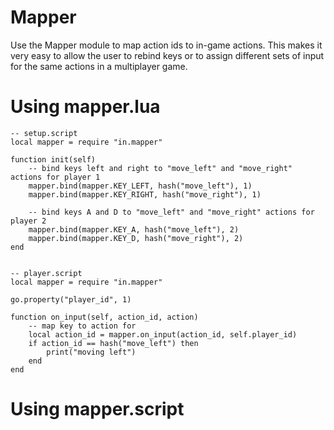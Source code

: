 # Mapper
Use the Mapper module to map action ids to in-game actions. This makes it very easy to allow the user to rebind keys or to assign different sets of input for the same actions in a multiplayer game.

# Using mapper.lua

	-- setup.script
	local mapper = require "in.mapper"

	function init(self)
		-- bind keys left and right to "move_left" and "move_right" actions for player 1
		mapper.bind(mapper.KEY_LEFT, hash("move_left"), 1)
		mapper.bind(mapper.KEY_RIGHT, hash("move_right"), 1)

		-- bind keys A and D to "move_left" and "move_right" actions for player 2
		mapper.bind(mapper.KEY_A, hash("move_left"), 2)
		mapper.bind(mapper.KEY_D, hash("move_right"), 2)
	end


	-- player.script
	local mapper = require "in.mapper"

	go.property("player_id", 1)

	function on_input(self, action_id, action)
		-- map key to action for
		local action_id = mapper.on_input(action_id, self.player_id)
		if action_id == hash("move_left") then
			print("moving left")
		end
	end

# Using mapper.script
